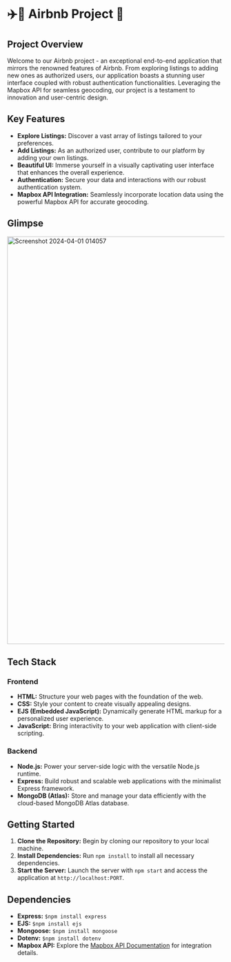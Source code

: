 # ✈️🏡 Airbnb Project 🌟

## Project Overview
Welcome to our Airbnb project - an exceptional end-to-end application that mirrors the renowned features of Airbnb. From exploring listings to adding new ones as authorized users, our application boasts a stunning user interface coupled with robust authentication functionalities. Leveraging the Mapbox API for seamless geocoding, our project is a testament to innovation and user-centric design.

## Key Features
- **Explore Listings:** Discover a vast array of listings tailored to your preferences.
- **Add Listings:** As an authorized user, contribute to our platform by adding your own listings.
- **Beautiful UI:** Immerse yourself in a visually captivating user interface that enhances the overall experience.
- **Authentication:** Secure your data and interactions with our robust authentication system.
- **Mapbox API Integration:** Seamlessly incorporate location data using the powerful Mapbox API for accurate geocoding.

## Glimpse
<img width="945" alt="Screenshot 2024-04-01 014057" src="https://github.com/saikiran76/Airbnb/assets/80874246/2ae64527-55fc-4ef3-b0fb-bf3b8a285a36">

## Tech Stack
### Frontend
- **HTML:** Structure your web pages with the foundation of the web.
- **CSS:** Style your content to create visually appealing designs.
- **EJS (Embedded JavaScript):** Dynamically generate HTML markup for a personalized user experience.
- **JavaScript:** Bring interactivity to your web application with client-side scripting.

### Backend
- **Node.js:** Power your server-side logic with the versatile Node.js runtime.
- **Express:** Build robust and scalable web applications with the minimalist Express framework.
- **MongoDB (Atlas):** Store and manage your data efficiently with the cloud-based MongoDB Atlas database.

## Getting Started
1. **Clone the Repository:** Begin by cloning our repository to your local machine.
2. **Install Dependencies:** Run `npm install` to install all necessary dependencies.
3. **Start the Server:** Launch the server with `npm start` and access the application at `http://localhost:PORT`.

## Dependencies
- **Express:** `$npm install express`
- **EJS:** `$npm install ejs`
- **Mongoose:** `$npm install mongoose`
- **Dotenv:** `$npm install dotenv`
- **Mapbox API:** Explore the [Mapbox API Documentation](https://docs.mapbox.com/api/) for integration details.

